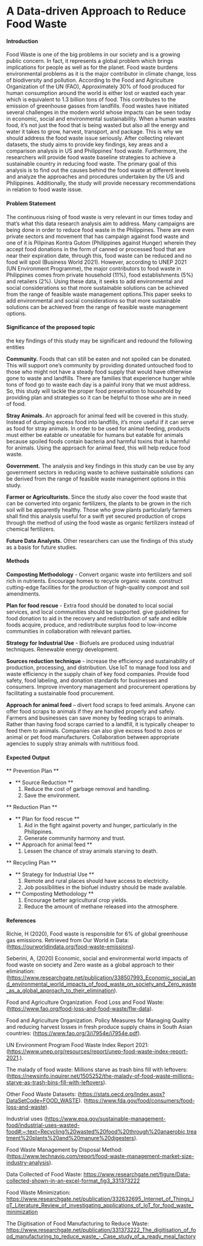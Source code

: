 # A Data-driven Approach to Reduce Food Waste

#### Introduction

Food Waste is one of the big problems in our society and is a growing public concern. In fact, it represents a global problem which brings implications for people as well as for the planet. Food waste burdens environmental problems as it is the major contributor in climate change, loss of biodiversity and pollution. According to the Food and Agriculture Organization of the UN (FAO), Approximately 30% of food produced for human consumption around the world is either lost or wasted each year which is equivalent to 1.3 billion tons of food. This contributes to the emission of greenhouse gasses from landfills. Food wastes have initiated several challenges in the modern world whose impacts can be seen today in economic, social and environmental sustainability. When a human wastes food, it’s not just the food that is being wasted but also all the energy and water it takes to grow, harvest, transport, and package. This is why we should address the food waste issue seriously. After collecting relevant datasets, the study aims to provide key findings, key areas and a comparison analysis in US and Philippines’ food waste. Furthermore, the researchers will provide food waste baseline strategies to achieve a sustainable country in reducing food waste. The primary goal of this analysis is to find out the causes behind the food waste at different levels and analyze the approaches and procedures undertaken by the US and Philippines. Additionally, the study will provide necessary recommendations in relation to food waste issue. 

#### Problem Statement 

The continuous rising of food waste is very relevant in our times today and that’s what this data research analysis aim to address. Many campaigns are being done in order to reduce food waste in the Philippines. There are even private sectors and movement that has campaign against food waste and one of it is Pilipinas Kontra Gutom (Philippines against Hunger) wherein they accept food donations in the form of canned or processed food that are near their expiration date, through this, food waste can be reduced and no food will spoil (Business World 2021). However, according to UNEP 2021 (UN Environment Programme), the major contributors to food waste in Philippines comes from private household (11%), food establishments (5%) and retailers (2%). Using these data, it seeks to add environmental and social considerations so that more sustainable solutions can be achieved from the range of feasible waste management options.This paper seeks to add environmental and social considerations so that more sustainable solutions can be achieved from the range of feasible waste management options. 


#### Significance of the proposed topic
the key findings of this study may be significant and redound the following entities

**Community.** Foods that can still be eaten and not spoiled can be donated. This will support one’s community by providing donated untouched food to those who might not have a steady food supply that would have otherwise gone to waste and landfills. There are families that experience hunger while tons of food go to waste each day is a painful irony that we must address. So, this study will tackle the proper food preservation to household by providing plan and strategies so it can be helpful to those who are in need of food. 

**Stray Animals.** An approach for animal feed will be covered in this study. Instead of dumping excess food into landfills, it’s more useful if it can serve as food for stray animals. In order to be used for animal feeding, products must either be eatable or uneatable for humans but eatable for animals because spoiled foods contain bacteria and harmful toxins that is harmful for animals. Using the approach for animal feed, this will help reduce food waste. 

**Government.** The analysis and key findings in this study can be use by any government sectors in reducing waste to achieve sustainable solutions can be derived from the range of feasible waste management options in this study.

**Farmer or Agriculturists.** Since the study also cover the food waste that can be converted into organic fertilizers, the plants to be grown in the rich soil will be apparently healthy. Those who grow plants particularly farmers shall find this analysis useful for a swift yet secured production of crops through the method of using the food waste as organic fertilizers instead of chemical fertilizers.

**Future Data Analysts.** Other researchers can use the findings of this study as a basis for future studies. 


#### Methods

**Composting Methodology** - Convert organic waste into fertilizers and soil rich in nutrients. Encourage homes to recycle organic waste. construct cutting-edge facilities for the production of high-quality compost and soil amendments. 

**Plan for food rescue** - Extra food should be donated to local social services, and local communities should be supported. give guidelines for food donation to aid in the recovery and redistribution of safe and edible foods acquire, produce, and redistribute surplus food to low-income communities in collaboration with relevant parties.

**Strategy for Industrial Use** - Biofuels are produced using industrial techniques. Renewable energy development. 

**Sources reduction technique** - increase the efficiency and sustainability of production, processing, and distribution. Use IoT to manage food loss and waste efficiency in the supply chain of key food companies. Provide food safety, food labeling, and donation standards for businesses and consumers. Improve inventory management and procurement operations by facilitating a sustainable food procurement.

**Approach for animal feed** – divert food scraps to feed animals. Anyone can offer food scraps to animals if they are handled properly and safely. Farmers and businesses can save money by feeding scraps to animals. Rather than having food scraps carried to a landfill, it is typically cheaper to feed them to animals. Companies can also give excess food to zoos or animal or pet food manufacturers. Collaboration between appropriate agencies to supply stray animals with nutritious food. 


#### Expected Output

** Prevention Plan **
- ** Source Reduction **
    1. Reduce the cost of garbage removal and handling.
    2. Save the environment.
    
** Reduction Plan **
- ** Plan for food rescue **
    1. Aid in the fight against poverty and hunger, particularly in the Philippines.
    2. Generate community harmony and trust.
- ** Approach for animal feed **
    1. Lessen the chance of stray animals starving to death.

** Recycling Plan **
- ** Strategy for Industrial Use **
    1. Remote and rural places should have access to electricity. 
    2. Job possibilities in the biofuel industry should be made available.
- ** Composting Methodology **
    1. Encourage better agricultural crop yields.
    2. Reduce the amount of methane released into the atmosphere.
    
    
#### References

Richie, H (2020), Food waste is responsible for 6% of global greenhouse gas emissions. Retrieved from Our World in Data: (https://ourworldindata.org/food-waste-emissions).

Seberini, A, (2020) Economic, social and environmental world impacts of food waste on society and Zero waste as a global approach to their elimination: (https://www.researchgate.net/publication/338507993_Economic_social_and_environmental_world_impacts_of_food_waste_on_society_and_Zero_waste_as_a_global_approach_to_their_elimination).

Food and Agriculture Organization. Food Loss and Food Waste: (https://www.fao.org/food-loss-and-food-waste/flw-data).

Food and Agriculture Organization. Policy Measures for Managing Quality and reducing harvest losses in fresh produce supply chains in South Asian countries: (https://www.fao.org/3/i7954e/i7954e.pdf).

UN Environment Program Food Waste Index Report 2021: (https://www.unep.org/resources/report/unep-food-waste-index-report-2021.).

The malady of food waste: Millions starve as trash bins fill with leftovers:  (https://newsinfo.inquirer.net/1505252/the-malady-of-food-waste-millions-starve-as-trash-bins-fill-with-leftovers).

Other Food Waste Datasets: 
(https://stats.oecd.org/Index.aspx?DataSetCode=FOOD_WASTE).
(https://www.fda.gov/food/consumers/food-loss-and-waste). 

Industrial uses
(https://www.epa.gov/sustainable-management-food/industrial-uses-wasted-food#:~:text=Recycling%20wasted%20food%20through%20anaerobic,treatment%20plants%20and%20manure%20digesters). 

Food Waste Management by Disposal Method: (https://www.technavio.com/report/food-waste-management-market-size-industry-analysis).

Data Collected of Food Waste: https://www.researchgate.net/figure/Data-collected-shown-in-an-excel-format_fig3_331373222

Food Waste Minimization: https://www.researchgate.net/publication/332632695_Internet_of_Things_IoT_Literature_Review_of_investigating_applications_of_IoT_for_food_waste_minimization

The Digitisation of Food Manufacturing to Reduce Waste: https://www.researchgate.net/publication/331373222_The_digitisation_of_food_manufacturing_to_reduce_waste_-_Case_study_of_a_ready_meal_factory






